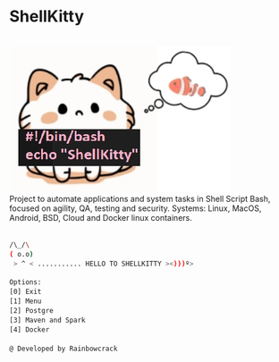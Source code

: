 # ShellKitty

<br>
<img src="kitty.png" alt="Imagem do gatinho">

<br>
Project to automate applications and system tasks in Shell Script Bash, focused on agility, QA, testing and security. Systems: Linux, MacOS, Android, BSD, Cloud and Docker linux containers.
<br><br>

```bash
/\_/\
( o.o)
 > ^ < ........... HELLO TO SHELLKITTY ><)))º>

Options:
[0] Exit
[1] Menu
[2] Postgre
[3] Maven and Spark
[4] Docker

@ Developed by Rainbowcrack
```
